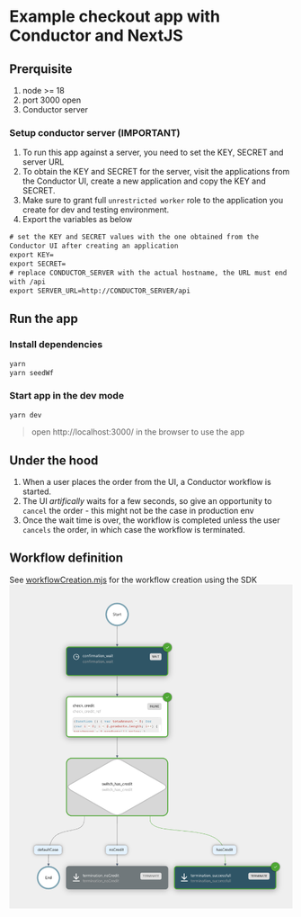 # Example checkout app with Conductor and NextJS

## Prerquisite
1. node >= 18
2. port 3000 open
3. Conductor server

### Setup conductor server (IMPORTANT)
1. To run this app against a server, you need to set the KEY, SECRET and server URL
2. To obtain the KEY and SECRET for the server, visit the applications from the Conductor UI, create a new application and copy the KEY and SECRET.  
3. Make sure to grant full `unrestricted worker` role to the application you create for dev and testing environment. 
4. Export the variables as below
```shell
# set the KEY and SECRET values with the one obtained from the Conductor UI after creating an application
export KEY=
export SECRET=
# replace CONDUCTOR_SERVER with the actual hostname, the URL must end with /api
export SERVER_URL=http://CONDUCTOR_SERVER/api

```

## Run the app
### Install dependencies
```shell
yarn
yarn seedWf
```
### Start app in the dev mode
```shell
yarn dev
```

> open http://localhost:3000/ in the browser to use the app


## Under the hood
1. When a user places the order from the UI, a Conductor workflow is started.
2. The UI *artifically* waits for a few seconds, so give an opportunity to `cancel` the order - this might not be the case in production env
3. Once the wait time is over, the workflow is completed unless the user `cancels` the order, in which case the workflow is terminated.

## Workflow definition
See [workflowCreation.mjs](scripts/workflowCreation.mjs) for the workflow creation using the SDK
![Checkout Workflow](workflow.png)



